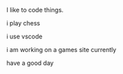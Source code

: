I like to code things.

i play chess

i use vscode

i am working on a games site currently

have a good day
